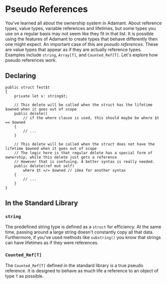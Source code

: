 # Pseudo References

You've learned all about the ownership system in Adamant. About reference types, value types, variable references and lifetimes, but some types you use on a regular basis may not seem like they fit in that list. It is possible using the features of Adamant to create types that behave differently then one might expect. An important case of this are *pseudo references*. These are value types that appear as if they are actually reference types. Examples include `string`, `Array[T]`, and `Counted_Ref[T]`. Let's explore how pseudo references work.

## Declaring

```adamant
public struct Test$t
{
    private let x: string$t;

    // This delete will be called when the struct has the lifetime $owned when it goes out of scope
    public delete()
        // if the where clause is used, this should maybe be where $t == $owned
    {
        // ...
    }

    // This delete will be called when the struct does not have the lifetime $owned when it goes out of scope
    // The logic here is that regular delete has a special form of ownership, while this delete just gets a reference
    // However that is confusing. A better syntax is really needed.
    public delete(ref mut self)
        where $t =/= $owned // idea for another syntax
    {
        // ...
    }
}
```

## In the Standard Library

### `string`

The predefined string type is defined as a `struct` for efficiency. At the same time, passing around a large string doesn't constantly copy all that data. Furthermore, if you've used methods like `substring()` you know that strings can have lifetimes as if they were references.

### `Counted_Ref[T]`

The `Counted_Ref[T]` defined in the standard library is a true pseudo reference. It is designed to behave as much life a reference to an object of type `T` as possible.
